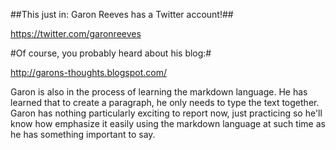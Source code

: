 ##This just in:  Garon Reeves has a Twitter account!##

https://twitter.com/garonreeves

#Of course, you probably heard about his blog:#

http://garons-thoughts.blogspot.com/

Garon is also in the process of learning the markdown language. He has learned
that to create a paragraph, he only needs to type the text together.  Garon has nothing 
particularly exciting to report now, just practicing so he'll know how emphasize it
easily using the markdown language at such time as he has something important to say.

<block text>



